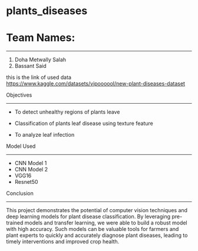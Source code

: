 # plants_diseases

# Team Names:
*********************
1) Doha Metwally Salah
2) Bassant Said 

this is the link of used data https://www.kaggle.com/datasets/vipoooool/new-plant-diseases-dataset

Objectives
**************************
- To detect unhealthy regions of plants leave

- Classification of plants leaf disease using texture feature

- To analyze leaf infection

Model Used
***********************
- CNN Model 1
- CNN Model 2
- VGG16
- Resnet50

Conclusion
************************
This project demonstrates the potential of computer vision techniques and deep learning models for plant disease classification. By leveraging pre-trained models and transfer learning, we were able to build a robust model with high accuracy. Such models can be valuable tools for farmers and plant experts to quickly and accurately diagnose plant diseases, leading to timely interventions and improved crop health.


 

